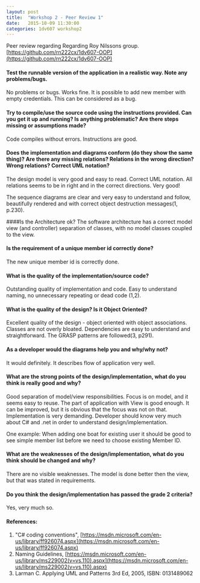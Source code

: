```yaml
---
layout: post
title:  "Workshop 2 - Peer Review 1"
date:   2015-10-09 11:30:00
categories: 1dv607 workshop2
---
```


Peer review regarding Regarding Roy Nilssons group.
[https://github.com/rn222cx/1dv607-OOP](https://github.com/rn222cx/1dv607-OOP)

#### Test the runnable version of the application in a realistic way. Note any problems/bugs.
No problems or bugs. Works fine. It is possible to add new member with empty credentials. This can be considered as a bug.

#### Try to compile/use the source code using the instructions provided. Can you get it up and running? Is anything problematic? Are there steps missing or assumptions made?
Code compiles without errors. Instructions are good.

#### Does the implementation and diagrams conform (do they show the same thing)? Are there any missing relations? Relations in the wrong direction? Wrong relations? Correct UML notation?
The design model is very good and easy to read. Correct UML notation. All relations seems to be in right and in the correct directions. Very good!

The sequence diagrams are clear and very easy to understand and follow, beautifully rendered and with correct object destruction messages(1, p.230).

####Is the Architecture ok?
The software architecture has a correct model view (and controller) separation of classes, with no model classes coupled to the view. 

#### Is the requirement of a unique member id correctly done?
The new unique member id is correctly done. 

#### What is the quality of the implementation/source code?
Outstanding quality of implementation and code. Easy to understand naming, no unnecessary repeating or dead code (1,2). 

#### What is the quality of the design? Is it Object Oriented?
Excellent quality of the design - object oriented with object associations. Classes are not overly bloated. Dependencies are easy to understand and straightforward. The GRASP patterns are followed(3, p291).

#### As a developer would the diagrams help you and why/why not?
It would definitely. It describes flow of application very well.

#### What are the strong points of the design/implementation, what do you think is really good and why?
Good separation of model/view responsibilities. Focus is on model, and it seems easy to reuse. The part of application with View is good enough. It can be improved, but it is obvious that the focus was not on that. Implementation is very demanding. Developer should know very much about C# and .net in order to understand design/implementation.

One example: When adding one boat for existing user it should be good to see simple member list before we need to choose existing Member ID. 

#### What are the weaknesses of the design/implementation, what do you think should be changed and why?
There are no visible weaknesses. The model is done better then the view, but that was stated in requirements. 

#### Do you think the design/implementation has passed the grade 2 criteria?
Yes, very much so.

#### References:
1. "C# coding conventions", [https://msdn.microsoft.com/en-us/library/ff926074.aspx](https://msdn.microsoft.com/en-us/library/ff926074.aspx)
1. Naming Guidelines, [https://msdn.microsoft.com/en-us/library/ms229002(v=vs.110).aspx](https://msdn.microsoft.com/en-us/library/ms229002(v=vs.110).aspx)
1. Larman C. Applying UML and Patterns 3rd Ed, 2005, ISBN: 0131489062